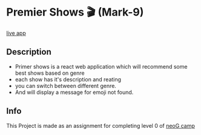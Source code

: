 # Premier Shows 🎬 (Mark-9)

[live app](https://premier-tv.netlify.app/)

## Description

- Primer shows is a react web application which will recommend some best shows based on genre
- each show has it's description and reating
- you can switch between different genre.
- And will display a message for emoji not found.


## Info

This Project is made as an assignment for completing level 0 of  [neoG camp](https://neog.camp/qualifier/point-system)

